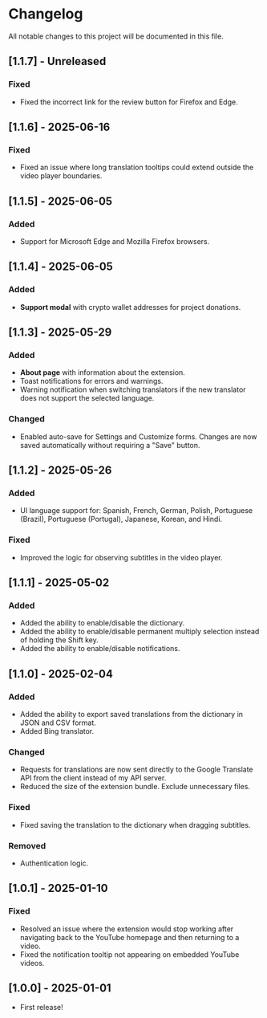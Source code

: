 # Changelog

All notable changes to this project will be documented in this file.

## [1.1.7] - Unreleased

### Fixed
- Fixed the incorrect link for the review button for Firefox and Edge.

## [1.1.6] - 2025-06-16

### Fixed

- Fixed an issue where long translation tooltips could extend outside the video player boundaries.

## [1.1.5] - 2025-06-05

### Added

- Support for Microsoft Edge and Mozilla Firefox browsers.

## [1.1.4] - 2025-06-05

### Added
- **Support modal** with crypto wallet addresses for project donations.

## [1.1.3] - 2025-05-29

### Added
- **About page** with information about the extension.
- Toast notifications for errors and warnings.
- Warning notification when switching translators if the new translator does not support the selected language.

### Changed
- Enabled auto-save for Settings and Customize forms. Changes are now saved automatically without requiring a "Save" button.

## [1.1.2] - 2025-05-26

### Added
- UI language support for: Spanish, French, German, Polish, Portuguese (Brazil), Portuguese (Portugal), Japanese, Korean, and Hindi.

### Fixed
- Improved the logic for observing subtitles in the video player.

## [1.1.1] - 2025-05-02

### Added
- Added the ability to enable/disable the dictionary.
- Added the ability to enable/disable permanent multiply selection instead of holding the Shift key.
- Added the ability to enable/disable notifications.

## [1.1.0] - 2025-02-04

### Added
- Added the ability to export saved translations from the dictionary in JSON and CSV format.
- Added Bing translator.

### Changed
- Requests for translations are now sent directly to the Google Translate API from the client instead of my API server.
- Reduced the size of the extension bundle. Exclude unnecessary files.

### Fixed
- Fixed saving the translation to the dictionary when dragging subtitles.

### Removed
-  Authentication logic.

## [1.0.1] - 2025-01-10

### Fixed
- Resolved an issue where the extension would stop working after navigating back to the YouTube homepage and then returning to a video.
- Fixed the notification tooltip not appearing on embedded YouTube videos.

## [1.0.0] - 2025-01-01

- First release!
